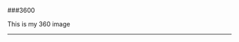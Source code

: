 ###3600

This is my 360 image
<script src="//360.vizor.io/scripts/embed.js" data-vizorurl="https://360.vizor.io/embed/v/rlep" ></script>

***

